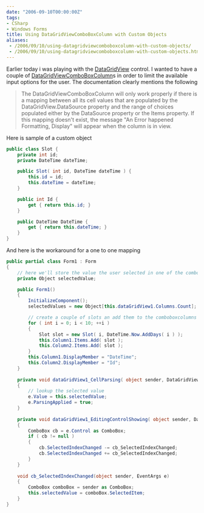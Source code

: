 ```yaml
---
date: "2006-09-10T00:00:00Z"
tags:
- CSharp
- Windows Forms
title: Using DataGridViewComboBoxColumn with Custom Objects
aliases:
 - /2006/09/10/using-datagridviewcomboboxcolumn-with-custom-objects/
 - /2006/09/10/using-datagridviewcomboboxcolumn-with-custom-objects.html
---
```

Earlier today i was playing with the [DataGridView](http://msdn2.microsoft.com/en-us/library/system.windows.forms.datagridview.aspx) control. I wanted to have a couple of [DataGridViewComboBoxColumn](http://msdn2.microsoft.com/en-us/library/xwx934x7.aspx)s in order to limit the available input options for the user. The documentation clearly mentions the following

> <div>
>   The DataGridViewComboBoxColumn will only work properly if there is a mapping between all its cell values that are populated by the DataGridView.DataSource property and the range of choices populated either by the DataSource property or the Items property. If this mapping doesn't exist, the message "An Error happened Formatting, Display" will appear when the column is in view.
> </div>

Here is sample of a custom object

```csharp
public class Slot {
	private int id;
	private DateTime dateTime;

	public Slot( int id, DateTime dateTime ) {
		this.id = id;
		this.dateTime = dateTime;
	}

	public int Id {
		get { return this.id; }
	}

	public DateTime DateTime {
		get { return this.dateTime; }
	}
}
```

And here is the workaround for a one to one mapping

```csharp
public partial class Form1 : Form 
{
	// here we'll store the value the user selected in one of the comboboxcolumns
	private Object selectedValue;

	public Form1() 
	{
		InitializeComponent();
		selectedValues = new Object[this.dataGridView1.Columns.Count];

		// create a couple of slots an add them to the comboboxcolumns
		for ( int i = 0; i < 10; ++i ) 
		{ 
			Slot slot = new Slot( i, DateTime.Now.AddDays( i ) ); 
			this.Column1.Items.Add( slot ); 
			this.Column2.Items.Add( slot ); 
		} 
		this.Column1.DisplayMember = "DateTime"; 
		this.Column2.DisplayMember = "Id"; 
	} 
	
	private void dataGridView1_CellParsing( object sender, DataGridViewCellParsingEventArgs e ) 
	{ 
		// lookup the selected value 
		e.Value = this.selectedValue; 
		e.ParsingApplied = true; 
	} 
	
	private void dataGridView1_EditingControlShowing( object sender, DataGridViewEditingControlShowingEventArgs e ) 
	{ 
		ComboBox cb = e.Control as ComboBox; 
		if ( cb != null ) 
		{ 
			cb.SelectedIndexChanged -= cb_SelectedIndexChanged; 
			cb.SelectedIndexChanged += cb_SelectedIndexChanged; 
		} 
	} 
	
	void cb_SelectedIndexChanged(object sender, EventArgs e) 
	{ 
		ComboBox comboBox = sender as ComboBox; 
		this.selectedValue = comboBox.SelectedItem; 
	} 
}
```
